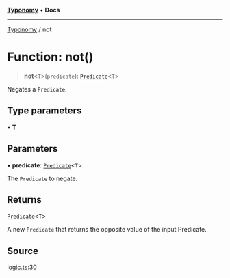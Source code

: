 [**Typonomy**](../README.md) • **Docs**

***

[Typonomy](../globals.md) / not

# Function: not()

> **not**\<`T`\>(`predicate`): [`Predicate`](../type-aliases/Predicate.md)\<`T`\>

Negates a `Predicate`.

## Type parameters

• **T**

## Parameters

• **predicate**: [`Predicate`](../type-aliases/Predicate.md)\<`T`\>

The `Predicate` to negate.

## Returns

[`Predicate`](../type-aliases/Predicate.md)\<`T`\>

A new `Predicate` that returns the opposite value of the input Predicate.

## Source

[logic.ts:30](https://github.com/softcraft-development/typonomy/blob/c5db2fa8cb85771ae57ef1e5ca7f405fc63a6f0d/src/logic.ts#L30)
